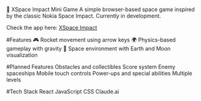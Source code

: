 🚀 XSpace Impact Mini Game
A simple browser-based space game inspired by the classic Nokia Space Impact. Currently in development.

Check the app here: [XSpace Impact](https://hkst21.github.io/xspace/)

#Features
🎮 Rocket movement using arrow keys
🌍 Physics-based gameplay with gravity
🌌 Space environment with Earth and Moon visualization

#Planned Features
Obstacles and collectibles
Score system
Enemy spaceships
Mobile touch controls
Power-ups and special abilities
Multiple levels

#Tech Stack
React
JavaScript
CSS
Claude.ai
